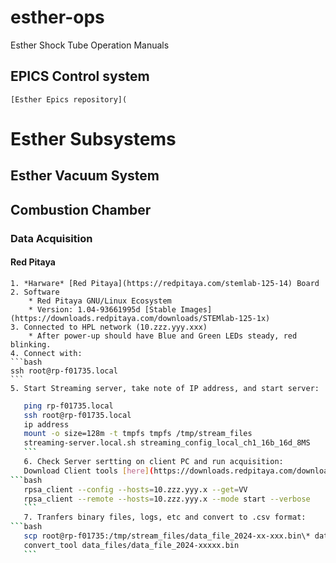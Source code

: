 # esther-ops
Esther Shock Tube Operation Manuals

## EPICS Control system 
    [Esther Epics repository](
# Esther Subsystems
## Esther Vacuum System

## Combustion Chamber

### Data Acquisition

#### Red Pitaya
    1. *Harware* [Red Pitaya](https://redpitaya.com/stemlab-125-14) Board
    2. Software
        * Red Pitaya GNU/Linux Ecosystem
        * Version: 1.04-93661995d [Stable Images](https://downloads.redpitaya.com/downloads/STEMlab-125-1x)
    3. Connected to HPL network (10.zzz.yyy.xxx)
        * After power-up should have Blue and Green LEDs steady, red blinking.
    4. Connect with:
    ```bash
    ssh root@rp-f01735.local
    ``` 
    5. Start Streaming server, take note of IP address, and start server:
 ```bash
    ping rp-f01735.local
    ssh root@rp-f01735.local
    ip address
    mount -o size=128m -t tmpfs tmpfs /tmp/stream_files
    streaming-server.local.sh streaming_config_local_ch1_16b_16d_8MS
    ``` 
    6. Check Server sertting on client PC and run acquisition:
    Download Client tools [here](https://downloads.redpitaya.com/downloads/Clients/streaming).
 ```bash
    rpsa_client --config --hosts=10.zzz.yyy.x --get=VV
    rpsa_client --remote --hosts=10.zzz.yyy.x --mode start --verbose
    ``` 
    7. Tranfers binary files, logs, etc and convert to .csv format:
 ```bash
    scp root@rp-f01735:/tmp/stream_files/data_file_2024-xx-xxx.bin\* data_files/
    convert_tool data_files/data_file_2024-xxxxx.bin
    ``` 





